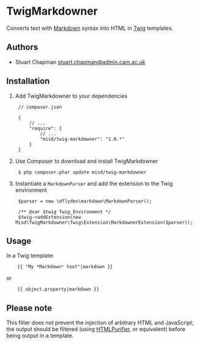 TwigMarkdowner
==============

Converts text with [Markdown](http://daringfireball.net/projects/markdown/) syntax into HTML in [Twig]() templates.

Authors
-------
* Stuart Chapman <stuart.chapman@admin.cam.ac.uk>

Installation
------------
1. Add TwigMarkdowner to your dependencies

        // composer.json

        {
            // ...
            "require": {
                // ...
                "misd/twig-markdowner": "1.0.*"
            }
        }

2. Use Composer to download and install TwigMarkdowner

        $ php composer.phar update misd/twig-markdowner

3. Instantiate a `MarkdownParser` and add the extension to the Twig environment

        $parser = new \dflydev\markdown\MarkdownParser();

        /** @var $twig Twig_Environment */
        $twig->addExtension(new Misd\TwigMarkdowner\Twig\Extension\MarkdownerExtension($parser));

Usage
-----
In a Twig template:

        {{ "My *Markdown* text"|markdown }}
or

        {{ object.property|markdown }}

Please note
-----------
This filter does *not* prevent the injection of arbitrary HTML and JavaScript; the output should be filtered (using [HTMLPurifier](http://htmlpurifier.org/), or equivalent) before being output in a template.